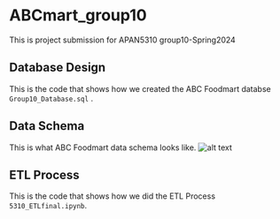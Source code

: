# ABCmart_group10
This is project submission for APAN5310 group10-Spring2024

## Database Design
This is the code that shows how we created the ABC Foodmart databse `Group10_Database.sql` .
## Data Schema
This is what ABC Foodmart data schema looks like. ![alt text](image.jpg)
## ETL Process
This is the code that shows how we did the ETL Process `5310_ETLfinal.ipynb`.
